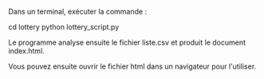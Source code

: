 Dans un terminal, exécuter la commande : 

cd lottery
python lottery_script.py

Le programme analyse ensuite le fichier liste.csv et produit le document index.html. 

Vous pouvez ensuite ouvrir le fichier html dans un navigateur pour l'utiliser. 

